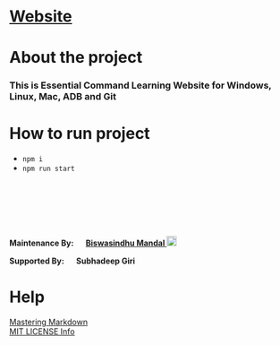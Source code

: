 # [Website](https://artbindu-app.github.io/essential_command/)


# About the project
### This is Essential Command Learning Website for Windows, Linux, Mac, ADB and Git

# How to run project
 - `npm i`
 - `npm run start`

<br><br><br><br><br>

**Maintenance By: [<img width="15px" padding="1px" src="https://cdn.simpleicons.org/github/F81F7E"/>](https://github.com/artbindu) [Biswasindhu Mandal <img width="18px" padding="1px" src="./favicon.ico"/>](https://artbindu-app.github.io/whoami/index.html)** 
&nbsp;&nbsp; 

**Supported By: [<img width="15px" backgroundColor="black" padding="1px" src="https://cdn.simpleicons.org/github/red"/>](https://github.com/SubhadeepGiri) Subhadeep Giri**<br>

# Help
[Mastering Markdown](https://guides.github.com/features/mastering-markdown/)<br>
[MIT LICENSE Info](https://choosealicense.com/licenses/mit/)
